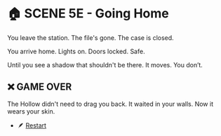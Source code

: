 
# 🏠 SCENE 5E - Going Home
You leave the station.
The file's gone.
The case is closed.

You arrive home.
Lights on. Doors locked.
Safe.

Until you see a shadow that shouldn't be there.
It moves.
You don’t.

## ❌ GAME OVER
The Hollow didn't need to drag you back.
It waited in your walls.
Now it wears your skin.

- 🪶 [Restart](.scene1.md)
